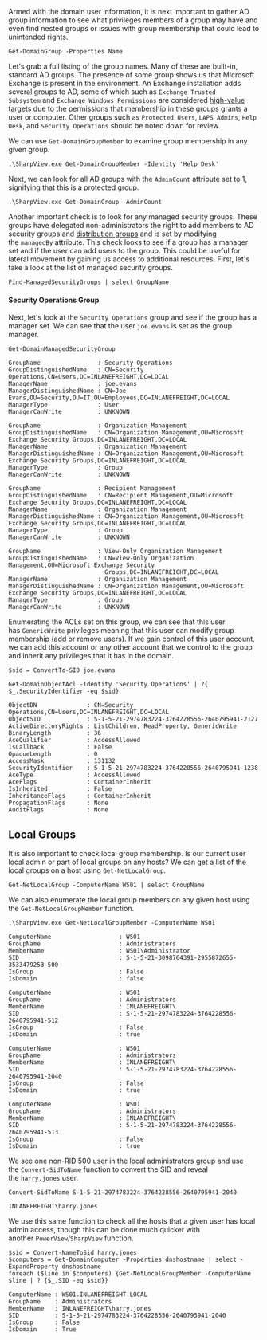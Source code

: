 Armed with the domain user information, it is next important to gather AD group information to see what privileges members of a group may have and even find nested groups or issues with group membership that could lead to unintended rights.

```powershell-session
Get-DomainGroup -Properties Name
```

Let's grab a full listing of the group names. Many of these are built-in, standard AD groups. The presence of some group shows us that Microsoft Exchange is present in the environment. An Exchange installation adds several groups to AD, some of which such as `Exchange Trusted Subsystem` and `Exchange Windows Permissions` are considered [high-value targets](https://github.com/gdedrouas/Exchange-AD-Privesc) due to the permissions that membership in these groups grants a user or computer. Other groups such as `Protected Users`, `LAPS Admins`, `Help Desk`, and `Security Operations` should be noted down for review.

We can use `Get-DomainGroupMember` to examine group membership in any given group.

```powershell-session
.\SharpView.exe Get-DomainGroupMember -Identity 'Help Desk'
```

Next, we can look for all AD groups with the `AdminCount` attribute set to 1, signifying that this is a protected group.

```powershell-session
.\SharpView.exe Get-DomainGroup -AdminCount
```

Another important check is to look for any managed security groups. These groups have delegated non-administrators the right to add members to AD security groups and [distribution groups](https://docs.microsoft.com/en-us/exchange/recipients-in-exchange-online/manage-distribution-groups/manage-distribution-groups) and is set by modifying the `managedBy` attribute. This check looks to see if a group has a manager set and if the user can add users to the group. This could be useful for lateral movement by gaining us access to additional resources. First, let's take a look at the list of managed security groups.

```powershell-session
Find-ManagedSecurityGroups | select GroupName
```

#### Security Operations Group

Next, let's look at the `Security Operations` group and see if the group has a manager set. We can see that the user `joe.evans` is set as the group manager.

```powershell-session
Get-DomainManagedSecurityGroup

GroupName                : Security Operations
GroupDistinguishedName   : CN=Security Operations,CN=Users,DC=INLANEFREIGHT,DC=LOCAL
ManagerName              : joe.evans
ManagerDistinguishedName : CN=Joe Evans,OU=Security,OU=IT,OU=Employees,DC=INLANEFREIGHT,DC=LOCAL
ManagerType              : User
ManagerCanWrite          : UNKNOWN

GroupName                : Organization Management
GroupDistinguishedName   : CN=Organization Management,OU=Microsoft Exchange Security Groups,DC=INLANEFREIGHT,DC=LOCAL
ManagerName              : Organization Management
ManagerDistinguishedName : CN=Organization Management,OU=Microsoft Exchange Security Groups,DC=INLANEFREIGHT,DC=LOCAL
ManagerType              : Group
ManagerCanWrite          : UNKNOWN

GroupName                : Recipient Management
GroupDistinguishedName   : CN=Recipient Management,OU=Microsoft Exchange Security Groups,DC=INLANEFREIGHT,DC=LOCAL
ManagerName              : Organization Management
ManagerDistinguishedName : CN=Organization Management,OU=Microsoft Exchange Security Groups,DC=INLANEFREIGHT,DC=LOCAL
ManagerType              : Group
ManagerCanWrite          : UNKNOWN

GroupName                : View-Only Organization Management
GroupDistinguishedName   : CN=View-Only Organization Management,OU=Microsoft Exchange Security
                           Groups,DC=INLANEFREIGHT,DC=LOCAL
ManagerName              : Organization Management
ManagerDistinguishedName : CN=Organization Management,OU=Microsoft Exchange Security Groups,DC=INLANEFREIGHT,DC=LOCAL
ManagerType              : Group
ManagerCanWrite          : UNKNOWN
```

Enumerating the ACLs set on this group, we can see that this user has `GenericWrite` privileges meaning that this user can modify group membership (add or remove users). If we gain control of this user account, we can add this account or any other account that we control to the group and inherit any privileges that it has in the domain.

```powershell-session
$sid = ConvertTo-SID joe.evans

Get-DomainObjectAcl -Identity 'Security Operations' | ?{ $_.SecurityIdentifier -eq $sid}

ObjectDN              : CN=Security Operations,CN=Users,DC=INLANEFREIGHT,DC=LOCAL
ObjectSID             : S-1-5-21-2974783224-3764228556-2640795941-2127
ActiveDirectoryRights : ListChildren, ReadProperty, GenericWrite
BinaryLength          : 36
AceQualifier          : AccessAllowed
IsCallback            : False
OpaqueLength          : 0
AccessMask            : 131132
SecurityIdentifier    : S-1-5-21-2974783224-3764228556-2640795941-1238
AceType               : AccessAllowed
AceFlags              : ContainerInherit
IsInherited           : False
InheritanceFlags      : ContainerInherit
PropagationFlags      : None
AuditFlags            : None
```


## Local Groups

It is also important to check local group membership. Is our current user local admin or part of local groups on any hosts? We can get a list of the local groups on a host using `Get-NetLocalGroup`.

```powershell-session
Get-NetLocalGroup -ComputerName WS01 | select GroupName
```

We can also enumerate the local group members on any given host using the `Get-NetLocalGroupMember` function.

```powershell-session
.\SharpView.exe Get-NetLocalGroupMember -ComputerName WS01

ComputerName                   : WS01
GroupName                      : Administrators
MemberName                     : WS01\Administrator
SID                            : S-1-5-21-3098764391-2955872655-3533479253-500
IsGroup                        : False
IsDomain                       : false

ComputerName                   : WS01
GroupName                      : Administrators
MemberName                     : INLANEFREIGHT\
SID                            : S-1-5-21-2974783224-3764228556-2640795941-512
IsGroup                        : False
IsDomain                       : true

ComputerName                   : WS01
GroupName                      : Administrators
MemberName                     : INLANEFREIGHT\
SID                            : S-1-5-21-2974783224-3764228556-2640795941-2040
IsGroup                        : False
IsDomain                       : true

ComputerName                   : WS01
GroupName                      : Administrators
MemberName                     : INLANEFREIGHT\
SID                            : S-1-5-21-2974783224-3764228556-2640795941-513
IsGroup                        : False
IsDomain                       : true
```

We see one non-RID 500 user in the local administrators group and use the `Convert-SidToName` function to convert the SID and reveal the `harry.jones` user.

```powershell-session
Convert-SidToName S-1-5-21-2974783224-3764228556-2640795941-2040

INLANEFREIGHT\harry.jones
```

We use this same function to check all the hosts that a given user has local admin access, though this can be done much quicker with another `PowerView`/`SharpView` function.

```powershell-session
$sid = Convert-NameToSid harry.jones
$computers = Get-DomainComputer -Properties dnshostname | select -ExpandProperty dnshostname
foreach ($line in $computers) {Get-NetLocalGroupMember -ComputerName $line | ? {$_.SID -eq $sid}}

ComputerName : WS01.INLANEFREIGHT.LOCAL
GroupName    : Administrators
MemberName   : INLANEFREIGHT\harry.jones
SID          : S-1-5-21-2974783224-3764228556-2640795941-2040
IsGroup      : False
IsDomain     : True
```








